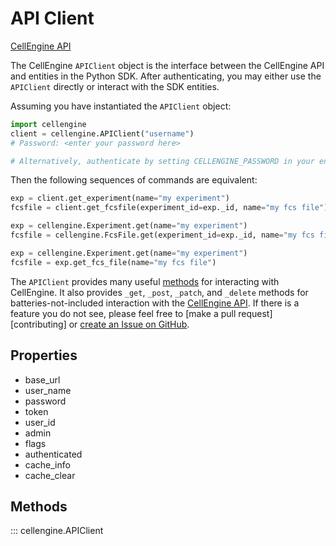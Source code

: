 # API Client

[CellEngine API](https://docs.cellengine.com/api/)

The CellEngine `APIClient` object is the interface between the CellEngine API
and entities in the Python SDK. After authenticating, you may either use the
`APIClient` directly or interact with the SDK entities.

Assuming you have instantiated the `APIClient` object:
```python
import cellengine
client = cellengine.APIClient("username")
# Password: <enter your password here>

# Alternatively, authenticate by setting CELLENGINE_PASSWORD in your environment
```
Then the following sequences of commands are
equivalent:

```python
exp = client.get_experiment(name="my experiment")
fcsfile = client.get_fcsfile(experiment_id=exp._id, name="my fcs file")
```

```python
exp = cellengine.Experiment.get(name="my experiment")
fcsfile = cellengine.FcsFile.get(experiment_id=exp._id, name="my fcs file")
```

```python
exp = cellengine.Experiment.get(name="my experiment")
fcsfile = exp.get_fcs_file(name="my fcs file")
```

The `APIClient` provides many useful [methods](#methods) for interacting with
CellEngine. It also provides `_get`, `_post`, `_patch`, and `_delete` methods
for batteries-not-included interaction with the [CellEngine
API](https://docs.cellengine.com/api/). If there is a feature you do not see,
please feel free to [make a pull request][contributing] or [create an Issue on
GitHub](https://github.com/primitybio/cellengine-python-toolkit/issues).

## Properties
- base_url
- user_name
- password
- token
- user_id
- admin
- flags
- authenticated
- cache_info
- cache_clear

## Methods

::: cellengine.APIClient
